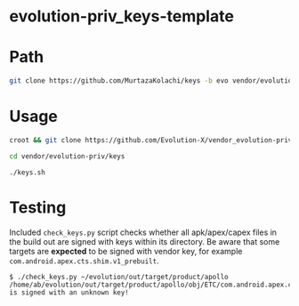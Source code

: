 # evolution-priv_keys-template

# Path

``` bash
git clone https://github.com/MurtazaKolachi/keys -b evo vendor/evolution-priv/keys
```

# Usage

```bash
croot && git clone https://github.com/Evolution-X/vendor_evolution-priv_keys-template vendor/evolution-priv/keys
```

```bash
cd vendor/evolution-priv/keys
```

```
./keys.sh
```

# Testing

Included `check_keys.py` script checks whether all apk/apex/capex files in the build out are signed with keys within its directory. Be aware that some targets are **expected** to be signed with vendor key, for example `com.android.apex.cts.shim.v1_prebuilt`.

```
$ ./check_keys.py ~/evolution/out/target/product/apollo
/home/ab/evolution/out/target/product/apollo/obj/ETC/com.android.apex.cts.shim.v1_prebuilt_intermediates/com.android.apex.cts.shim.apex is signed with an unknown key!
```
